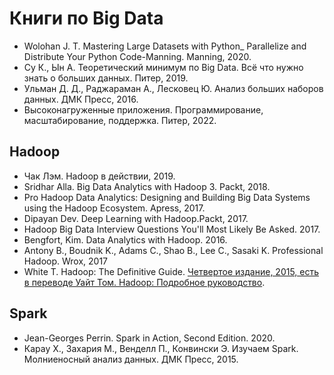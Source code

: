 # Книги по Big Data

- Wolohan J. T. Mastering Large Datasets with Python\_ Parallelize and Distribute Your Python Code-Manning. Manning, 2020.
- Су К., Ын А. Теоретический минимум по Big Data. Всё что нужно знать о больших данных. Питер, 2019.
- Ульман Д. Д., Раджараман А., Лесковец Ю. Анализ больших наборов данных. ДМК Пресс, 2016.
- Высоконагруженные приложения. Программирование, масштабирование, поддержка. Питер, 2022.

## Hadoop

- Чак Лэм. Hadoop в действии, 2019.
- Sridhar Alla. Big Data Analytics with Hadoop 3. Packt, 2018.
- Pro Hadoop Data Analytics: Designing and Building Big Data Systems using the Hadoop Ecosystem. Apress, 2017.
- Dipayan Dev. Deep Learning with Hadoop.Packt, 2017.
- Hadoop Big Data Interview Questions You'll Most Likely Be Asked. 2017.
- Bengfort, Kim. Data Analytics with Hadoop. 2016.
- Antony B., Boudnik K., Adams C., Shao B., Lee C., Sasaki K. Professional Hadoop. Wrox, 2017
- White T. Hadoop: The Definitive Guide. [Четвертое издание, 2015, есть в переводе Уайт Том. Hadoop: Подробное руководство](https://grut-computing.com/HadoopBook.pdf).

## Spark

- Jean-Georges Perrin. Spark in Action, Second Edition. 2020.
- Карау Х., Захария М., Венделл П., Конвински Э. Изучаем Spark. Молниеносный анализ данных. ДМК Пресс, 2015.
